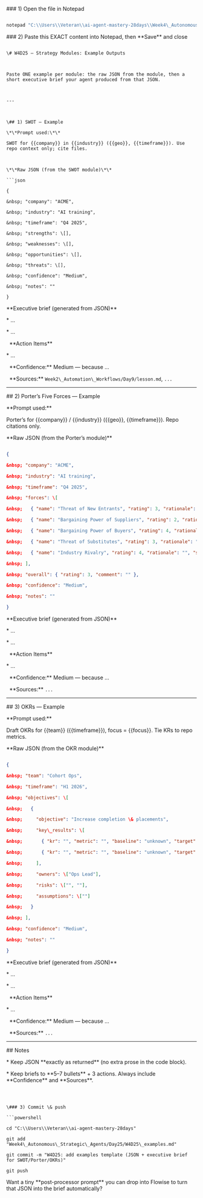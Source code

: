 \### 1) Open the file in Notepad



```powershell

notepad "C:\\Users\\Veteran\\ai-agent-mastery-28days\\Week4\_Autonomous\_Strategic\_Agents\\Day25\\W4D25\_examples.md"

```



\### 2) Paste this EXACT content into Notepad, then \*\*Save\*\* and close



````

\# W4D25 — Strategy Modules: Example Outputs



Paste ONE example per module: the raw JSON from the module, then a short executive brief your agent produced from that JSON.



---



\## 1) SWOT — Example

\*\*Prompt used:\*\*  

SWOT for {{company}} in {{industry}} ({{geo}}, {{timeframe}}). Use repo context only; cite files.



\*\*Raw JSON (from the SWOT module)\*\*

```json

{

&nbsp; "company": "ACME",

&nbsp; "industry": "AI training",

&nbsp; "timeframe": "Q4 2025",

&nbsp; "strengths": \[],

&nbsp; "weaknesses": \[],

&nbsp; "opportunities": \[],

&nbsp; "threats": \[],

&nbsp; "confidence": "Medium",

&nbsp; "notes": ""

}

````



\*\*Executive brief (generated from JSON)\*\*



\* …

\* …

&nbsp; \*\*Action Items\*\*

\* …

&nbsp; \*\*Confidence:\*\* Medium — because …

&nbsp; \*\*Sources:\*\* `Week2\_Automation\_Workflows/Day9/lesson.md`, `...`



---



\## 2) Porter’s Five Forces — Example



\*\*Prompt used:\*\*

Porter’s for {{company}} / {{industry}} ({{geo}}, {{timeframe}}). Repo citations only.



\*\*Raw JSON (from the Porter’s module)\*\*



```json

{

&nbsp; "company": "ACME",

&nbsp; "industry": "AI training",

&nbsp; "timeframe": "Q4 2025",

&nbsp; "forces": \[

&nbsp;   { "name": "Threat of New Entrants", "rating": 3, "rationale": "", "sources": \[] },

&nbsp;   { "name": "Bargaining Power of Suppliers", "rating": 2, "rationale": "", "sources": \[] },

&nbsp;   { "name": "Bargaining Power of Buyers", "rating": 4, "rationale": "", "sources": \[] },

&nbsp;   { "name": "Threat of Substitutes", "rating": 3, "rationale": "", "sources": \[] },

&nbsp;   { "name": "Industry Rivalry", "rating": 4, "rationale": "", "sources": \[] }

&nbsp; ],

&nbsp; "overall": { "rating": 3, "comment": "" },

&nbsp; "confidence": "Medium",

&nbsp; "notes": ""

}

```



\*\*Executive brief (generated from JSON)\*\*



\* …

\* …

&nbsp; \*\*Action Items\*\*

\* …

&nbsp; \*\*Confidence:\*\* Medium — because …

&nbsp; \*\*Sources:\*\* `...`



---



\## 3) OKRs — Example



\*\*Prompt used:\*\*

Draft OKRs for {{team}} ({{timeframe}}), focus = {{focus}}. Tie KRs to repo metrics.



\*\*Raw JSON (from the OKR module)\*\*



```json

{

&nbsp; "team": "Cohort Ops",

&nbsp; "timeframe": "H1 2026",

&nbsp; "objectives": \[

&nbsp;   {

&nbsp;     "objective": "Increase completion \& placements",

&nbsp;     "key\_results": \[

&nbsp;       { "kr": "", "metric": "", "baseline": "unknown", "target": "", "source\_files": \[] },

&nbsp;       { "kr": "", "metric": "", "baseline": "unknown", "target": "", "source\_files": \[] }

&nbsp;     ],

&nbsp;     "owners": \["Ops Lead"],

&nbsp;     "risks": \["", ""],

&nbsp;     "assumptions": \[""]

&nbsp;   }

&nbsp; ],

&nbsp; "confidence": "Medium",

&nbsp; "notes": ""

}

```



\*\*Executive brief (generated from JSON)\*\*



\* …

\* …

&nbsp; \*\*Action Items\*\*

\* …

&nbsp; \*\*Confidence:\*\* Medium — because …

&nbsp; \*\*Sources:\*\* `...`



---



\## Notes



\* Keep JSON \*\*exactly as returned\*\* (no extra prose in the code block).

\* Keep briefs to \*\*5–7 bullets\*\* + 3 actions. Always include \*\*Confidence\*\* and \*\*Sources\*\*.



````



\### 3) Commit \& push

```powershell

cd "C:\\Users\\Veteran\\ai-agent-mastery-28days"

git add "Week4\_Autonomous\_Strategic\_Agents/Day25/W4D25\_examples.md"

git commit -m "W4D25: add examples template (JSON + executive brief for SWOT/Porter/OKRs)"

git push

````



Want a tiny \*\*post-processor prompt\*\* you can drop into Flowise to turn that JSON into the brief automatically?



